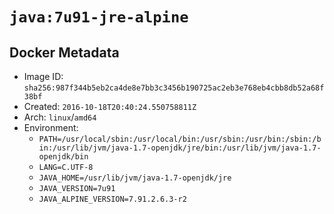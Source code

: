 # `java:7u91-jre-alpine`

## Docker Metadata

- Image ID: `sha256:987f344b5eb2ca4de8e7bb3c3456b190725ac2eb3e768eb4cbb8db52a68f38bf`
- Created: `2016-10-18T20:40:24.550758811Z`
- Arch: `linux`/`amd64`
- Environment:
  - `PATH=/usr/local/sbin:/usr/local/bin:/usr/sbin:/usr/bin:/sbin:/bin:/usr/lib/jvm/java-1.7-openjdk/jre/bin:/usr/lib/jvm/java-1.7-openjdk/bin`
  - `LANG=C.UTF-8`
  - `JAVA_HOME=/usr/lib/jvm/java-1.7-openjdk/jre`
  - `JAVA_VERSION=7u91`
  - `JAVA_ALPINE_VERSION=7.91.2.6.3-r2`
